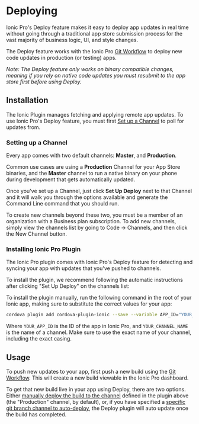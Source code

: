 # Deploying

Ionic Pro's Deploy feature makes it easy to deploy app updates in real time without going through a traditional app store submission process for the vast majority of business logic, UI, and style changes.

The Deploy feature works with the Ionic Pro [Git Workflow](/pro/basics/git/) to deploy new code updates in production (or testing) apps.

*Note: The Deploy feature only works on binary compatible changes, meaning if you rely on native code updates you must resubmit to the app store first before using Deploy.*

## Installation

<wistia-embed wid="2702mkf530"></wistia-embed>

The Ionic Plugin manages fetching and applying remote app updates. To use Ionic Pro's Deploy feature, you must first [Set up a Channel](/pro/channels.html) to poll for updates from.

### Setting up a Channel

Every app comes with two default channels: **Master**, and **Production**.

Common use cases are using a **Production** Channel for your App Store binaries, and the **Master** channel to run a native binary on your phone during development that gets automatically updated.

Once you've set up a Channel, just click **Set Up Deploy** next to that Channel and it will walk you through the options available and generate the Command Line command that you should run.

To create new channels beyond these two, you must be a member of an organization with a Business plan subscription. To add new channels, simply view the channels list by going to Code -> Channels, and then click the New Channel button.

### Installing Ionic Pro Plugin

The Ionic Pro plugin comes with Ionic Pro's Deploy feature for detecting and syncing your app with updates that you've pushed to channels.

To install the plugin, we recommend following the automatic instructions after clicking "Set Up Deploy" on the channels list:

To install the plugin manually, run the following command in the root of your Ionic app, making sure to substitute the correct values for your app:

```bash
cordova plugin add cordova-plugin-ionic --save --variable APP_ID="YOUR_APP_ID" --variable CHANNEL_NAME="YOUR_CHANNEL_NAME" --variable UPDATE_METHOD="background"
```

Where `YOUR_APP_ID` is the ID of the app in Ionic Pro, and `YOUR_CHANNEL_NAME` is the name of a channel. Make sure to use the exact name of your channel, including the exact casing.

## Usage

To push new updates to your app, first push a new build using the [Git Workflow](/pro/basics/git/). This will create a new build viewable in the Ionic Pro dashboard.

To get that new build live in your app using Deploy, there are two options. Either [manually deploy the build to the channel](/pro/channels.html#deploying-to-a-channel) defined in the plugin above (the "Production" channel, by default), or, if you have specified a [specific git branch channel to auto-deploy](/pro/channels.html#automating-deployment-from-a-git-branch), the Deploy plugin will auto update once the build has completed.

<wistia-embed wid="00mgfso2ak"></wistia-embed>
